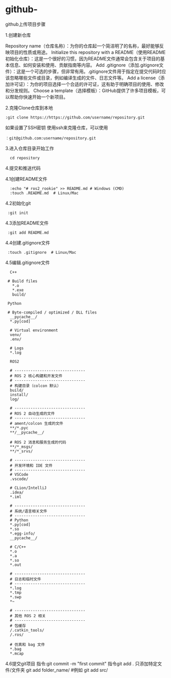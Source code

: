 # github-
github上传项目步骤

1.创建新仓库

Repository name（仓库名称）：为你的仓库起一个简洁明了的名称，最好能够反映项目的性质或用途。
Initialize this repository with a README（使用README初始化仓库）：这是一个很好的习惯，因为README文件通常会包含关于项目的基本信息、如何安装和使用、贡献指南等内容。
Add .gitignore（添加.gitignore文件）：这是一个可选的步骤，但非常有用。.gitignore文件用于指定在提交代码时应该忽略哪些文件或目录，例如编译生成的文件、日志文件等。
Add a license（添加许可证）：为你的项目选择一个合适的许可证，这有助于明确项目的使用、修改和分发规则。
Choose a template（选择模板）：GitHub提供了许多项目模板，可以帮助你快速开始一个新项目。


2.克隆Clone仓库到本地
    
    :git clone https://https://github.com/username/repository.git
  
如果设置了SSH密钥 使用ssh来克隆仓库，可以使用

    ：git@github.com:username/repository.git

3.进入仓库目录开始工作

      cd repository

4.提交和推送代码

  4.1创建README文件
  
      :echo "# ros2_rookie" >> README.md # Windows (CMD)
      :touch .README.md  # Linux/Mac
     
  4.2初始化git
  
     :git init
     
  4.3添加README文件
  
     :git add README.md
     
  4.4创建.gitignore文件
  
     :touch .gitignore  # Linux/Mac
     
  4.5编辑.gitignore文件
  
      C++
      
     # Build files
       *.o
       *.exe
       build/
       
     Python
     
     # Byte-compiled / optimized / DLL files
      __pycache__/
      *.py[cod]
      
      # Virtual environment
      venv/
      .env/
      
      # Logs
      *.log
      
      ROS2 
      
      # -------------------------------
      # ROS 2 核心构建和开发文件
      # -------------------------------
      # 构建目录（colcon 默认）
      build/
      install/
      log/
      
      # -------------------------------
      # ROS 2 自动生成的文件
      # -------------------------------
      # ament/colcon 生成的文件
      **/*.pyc
      **/__pycache__/
      
      # ROS 2 消息和服务生成的代码
      **/*_msgs/
      **/*_srvs/
      
      # -------------------------------
      # 开发环境和 IDE 文件
      # -------------------------------
      # VSCode
      .vscode/
      
      # CLion/IntelliJ
      .idea/
      *.iml
      
      # -------------------------------
      # 系统/语言相关文件
      # -------------------------------
      # Python
      *.py[cod]
      *.so
      *.egg-info/
      __pycache__/
      
      # C/C++
      *.o
      *.a
      *.so
      *.out
      
      # -------------------------------
      # 日志和临时文件
      # -------------------------------
      *.log
      *.tmp
      *.swp
      *~
      
      # -------------------------------
      # 其他 ROS 2 相关
      # -------------------------------
      # 包缓存
      /.catkin_tools/
      /.ros/
      
      # 仿真和 bag 文件
      *.bag
      *.mcap

  4.6提交git项目
     指令:git commit -m "first commit"
指令git add .
只添加特定文件/文件夹
git add folder_name/ #例如 git add src/
